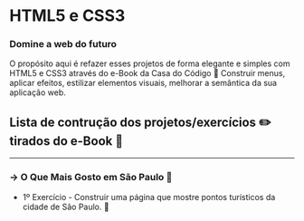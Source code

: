 # HTML5 e CSS3 
### Domine a web do futuro

O propósito aqui é refazer esses projetos de forma elegante e simples com HTML5 e CSS3 através do e-Book da Casa do Código :orange_book:
Construir menus, aplicar efeitos, estilizar elementos visuais, melhorar a semântica da sua aplicação web.

## Lista de contrução dos projetos/exercícios :pencil2: tirados do e-Book :green_book:
---

### → O Que Mais Gosto em São Paulo :office:

- 1º Exercício - Construir uma página que mostre pontos turísticos da cidade de São Paulo. :city_sunrise:
